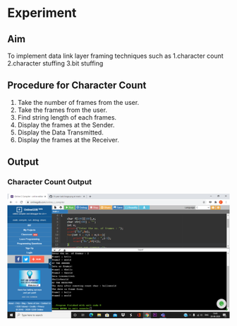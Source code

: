 # Experiment
## Aim
To implement data link layer framing techniques such as
1.character count
2.character stuffing
3.bit stuffing

## Procedure for Character Count
1. Take the number of frames from the user.
2. Take the frames from the user.
3. Find string length of each frames.
4. Display the frames at the Sender.
5. Display the Data Transmitted.
6. Display the frames at the Receiver.

## Output
### Character Count Output
![Output](Character_Count.png)

